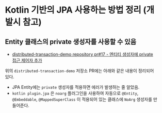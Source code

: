 # Kotlin 기반의 JPA 사용하는 방법 정리 (개발시 참고)

## Entity 클래스의 private 생성자를 사용할 수 있음

- [distributed-transaction-demo repository pr#17 - 엔티티 생성자에 private 접근 제어자 추가](https://github.com/bestdevhyo1225/distributed-transaction-demo/pull/17)

위의 `distributed-transaction-demo` 저장소 PR에는 아래와 같은 내용이 정리되어 있다.

- JPA Entity에는 `private` 생성자를 적용하면 에러가 발생하는 줄 알았음.
- `kotlin plugin.jpa` 은 `noarg` 플러그인을 사용하여 자동으로 `@Entity`, `@Embeddable`, `@MappedSuperClass` 이 적용되어 있는 클래스에 `NoArg`
  생성자를
  만들어준다.
